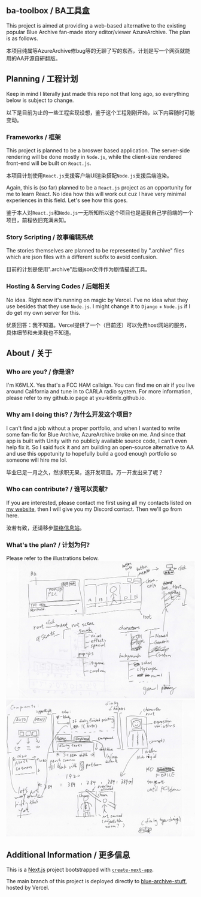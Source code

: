## ba-toolbox / BA工具盒
This project is aimed at providing a web-based alternative to the existing popular Blue Archive fan-made story editor/viewer AzureArchive. The plan is as follows. 

本项目纯属等AzureArchive修bug等的无聊了写的东西，计划是写一个网页就能用的AA开源自研翻版。

## Planning / 工程计划
Keep in mind I literally just made this repo not that long ago, so everything below is subject to change. 

以下是目前为止的一些工程实现设想，鉴于这个工程刚刚开始，以下内容随时可能变动。

### Frameworks / 框架
This project is planned to be a broswer based application. The server-side rendering will be done mostly in `Node.js`, while the client-size rendered front-end will be built on `React.js`. 

本项目计划使用`React.js`支援客户端UI渲染搭配`Node.js`支援后端渲染。

Again, this is (so far) planned to be a `React.js` project as an opportunity for me to learn React. No idea how this will work out cuz I have very minimal experiences in this field. Let's see how this goes. 

鉴于本人对`React.js`和`Node.js`一无所知所以这个项目也是逼我自己学前端的一个项目，前程依旧充满未知。

### Story Scripting / 故事编辑系统
The stories themselves are planned to be represented by ".archive" files which are json files with a different subfix to avoid confusion. 

目前的计划是使用".archive"后缀json文件作为剧情描述工具。

### Hosting & Serving Codes / 后端相关
No idea. Right now it's running on magic by Vercel. I've no idea what they use besides that they use `Node.js`. I might change it to `Django` + `Node.js` if I do get my own server for this. 

优质回答：我不知道。Vercel提供了一个（目前还）可以免费host网站的服务，具体细节和未来我也不知道。

## About / 关于
### Who are you? / 你是谁? 
I'm K6MLX. Yes that's a FCC HAM callsign. You can find me on air if you live around California and tune in to CARLA radio system. For more information, please refer to my github.io page at yxu-k6mlx.github.io. 

### Why am I doing this? / 为什么开发这个项目? 
I can't find a job without a proper portfolio, and when I wanted to write some fan-fic for Blue Archive, AzureArchive broke on me. And since that app is built with Unity with no publicly available source code, I can't even help fix it. So I said fuck it and am building an open-source alternative to AA and use this oppotunity to hopefully build a good enough portfolio so someone will hire me lol. 

毕业已足一月之久，然求职无果，遂开发项目。万一开发出来了呢？
### Who can contribute? / 谁可以贡献? 
If you are interested, please contact me first using all my contacts listed on [my website](https://yxu-k6mlx.github.io/Contact/contact.html), then I will give you my Discord contact. Then we'll go from here. 

汝若有致，还请移步[联络信息站](https://yxu-k6mlx.github.io/Contact/contact.html)。

### What's the plan? / 计划为何? 
Please refer to the illustrations below. 
![General Planning](./public/plans/general_planning.png?raw=true)
![Dialog Screen Planning](./public/plans/dialog_planning.png?raw=true)


## Additional Information / 更多信息
This is a [Next.js](https://nextjs.org/) project bootstrapped with [`create-next-app`](https://github.com/vercel/next.js/tree/canary/packages/create-next-app).

The main branch of this project is deployed directly to [blue-archive-stuff](https://blue-archive-stuff.vercel.app/), hosted by Vercel. 
